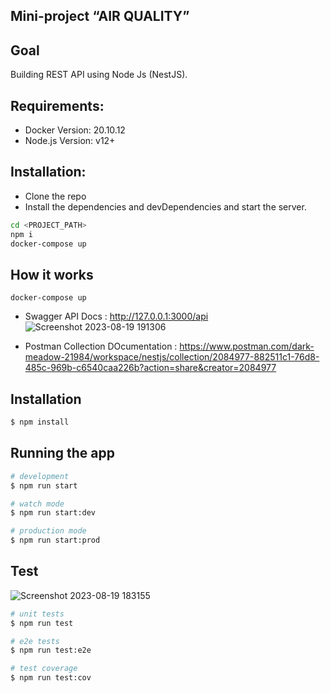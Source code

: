 ##  Mini-project “AIR QUALITY”

## Goal
Building REST API using Node Js (NestJS).

## Requirements:
- Docker Version: 20.10.12
- Node.js Version: v12+

## Installation:

- Clone the repo
- Install the dependencies and devDependencies and start the server.
```sh
cd <PROJECT_PATH>
npm i 
docker-compose up
```
## How it works
```
docker-compose up 

```
- Swagger API Docs : http://127.0.0.1:3000/api
  ![Screenshot 2023-08-19 191306](https://github.com/mohamedothmanpaysky/AIR-QUALITY-INTEGRATION/assets/139962104/b31db9da-2462-470b-b86b-c603d2922a7c)

- Postman Collection DOcumentation : https://www.postman.com/dark-meadow-21984/workspace/nestjs/collection/2084977-882511c1-76d8-485c-969b-c6540caa226b?action=share&creator=2084977


## Installation

```bash
$ npm install
```

## Running the app

```bash
# development
$ npm run start

# watch mode
$ npm run start:dev

# production mode
$ npm run start:prod
```

## Test
![Screenshot 2023-08-19 183155](https://github.com/mohamedothmanpaysky/AIR-QUALITY-INTEGRATION/assets/139962104/e7d31b56-45e3-4c96-ade1-8b2246a3dd23)

```bash
# unit tests
$ npm run test

# e2e tests
$ npm run test:e2e

# test coverage
$ npm run test:cov
```

